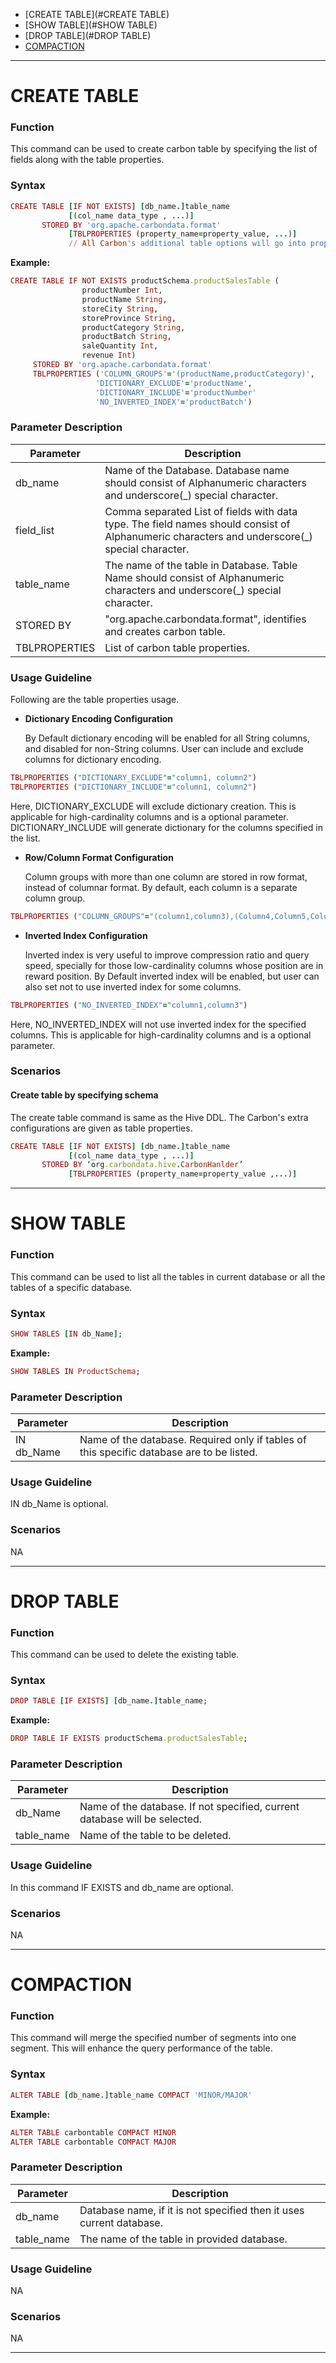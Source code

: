 
* [CREATE TABLE](#CREATE TABLE)
* [SHOW TABLE](#SHOW TABLE)
* [DROP TABLE](#DROP TABLE)
* [COMPACTION](#COMPACTION)

***


# CREATE TABLE
### Function
This command can be used to create carbon table by specifying the list of fields along with the table properties.

### Syntax

  ```ruby
  CREATE TABLE [IF NOT EXISTS] [db_name.]table_name 
               [(col_name data_type , ...)]               
         STORED BY 'org.apache.carbondata.format'
               [TBLPROPERTIES (property_name=property_value, ...)]
               // All Carbon's additional table options will go into properties
  ```
     
**Example:**

  ```ruby
  CREATE TABLE IF NOT EXISTS productSchema.productSalesTable (
                  productNumber Int,
                  productName String, 
                  storeCity String, 
                  storeProvince String, 
                  productCategory String, 
                  productBatch String,
                  saleQuantity Int,
                  revenue Int)       
       STORED BY 'org.apache.carbondata.format' 
       TBLPROPERTIES ('COLUMN_GROUPS'='(productName,productCategory)',
                     'DICTIONARY_EXCLUDE'='productName',
                     'DICTIONARY_INCLUDE'='productNumber'
                     'NO_INVERTED_INDEX'='productBatch')
  ```

### Parameter Description

| Parameter | Description |
| ------------- | -----|
| db_name | Name of the Database. Database name should consist of Alphanumeric characters and underscore(_) special character. |
| field_list | Comma separated List of fields with data type. The field names should consist of Alphanumeric characters and underscore(_) special character.|
|table_name | The name of the table in Database. Table Name should consist of Alphanumeric characters and underscore(_) special character. |
| STORED BY | "org.apache.carbondata.format", identifies and creates carbon table. |
| TBLPROPERTIES | List of carbon table properties. |

### Usage Guideline
Following are the table properties usage.

 - **Dictionary Encoding Configuration**

   By Default dictionary encoding will be enabled for all String columns, and disabled for non-String columns. User can include and exclude columns for dictionary encoding.

  ```ruby
  TBLPROPERTIES ("DICTIONARY_EXCLUDE"="column1, column2") 
  TBLPROPERTIES ("DICTIONARY_INCLUDE"="column1, column2") 
  ```
Here, DICTIONARY_EXCLUDE will exclude dictionary creation. This is applicable for high-cardinality columns and is a optional parameter. DICTIONARY_INCLUDE will generate dictionary for the columns specified in the list.

 - **Row/Column Format Configuration**

   Column groups with more than one column are stored in row format, instead of columnar format. By default, each column is a separate column group.

  ```ruby
  TBLPROPERTIES ("COLUMN_GROUPS"="(column1,column3),(Column4,Column5,Column6)") 
  ```
 - **Inverted Index Configuration**

   Inverted index is very useful to improve compression ratio and query speed, specially for those low-cardinality columns whose position are in reward position.
   By Default inverted index will be enabled, but user can also set not to use inverted index for some columns.

  ```ruby
  TBLPROPERTIES ("NO_INVERTED_INDEX"="column1,column3")
  ```
Here, NO_INVERTED_INDEX will not use inverted index for the specified columns. This is applicable for high-cardinality columns and is a optional parameter.
### Scenarios
#### Create table by specifying schema

 The create table command is same as the Hive DDL. The Carbon's extra configurations are given as table properties.

  ```ruby
  CREATE TABLE [IF NOT EXISTS] [db_name.]table_name
               [(col_name data_type , ...)]
         STORED BY ‘org.carbondata.hive.CarbonHanlder’
               [TBLPROPERTIES (property_name=property_value ,...)]             
  ```
***

# SHOW TABLE
### Function
This command can be used to list all the tables in current database or all the tables of a specific database.

### Syntax

  ```ruby
  SHOW TABLES [IN db_Name];
  ```

**Example:**

  ```ruby
  SHOW TABLES IN ProductSchema;
  ```

### Parameter Description
| Parameter | Description |
|-----------|-------------|
| IN db_Name | Name of the database. Required only if tables of this specific database are to be listed. |

### Usage Guideline
IN db_Name is optional.

### Scenarios
NA

***

# DROP TABLE
### Function
This command can be used to delete the existing table.

### Syntax

  ```ruby
  DROP TABLE [IF EXISTS] [db_name.]table_name;
  ```

**Example:**

  ```ruby
  DROP TABLE IF EXISTS productSchema.productSalesTable;
  ```

### Parameter Description
| Parameter | Description |
|-----------|-------------|
| db_Name | Name of the database. If not specified, current database will be selected. |
| table_name | Name of the table to be deleted. |

### Usage Guideline
In this command IF EXISTS and db_name are optional.

### Scenarios
NA

***

# COMPACTION
### Function
 This command will merge the specified number of segments into one segment. This will enhance the query performance of the table.

### Syntax

  ```ruby
  ALTER TABLE [db_name.]table_name COMPACT 'MINOR/MAJOR'
  ```

**Example:**

  ```ruby
  ALTER TABLE carbontable COMPACT MINOR
  ALTER TABLE carbontable COMPACT MAJOR
  ```

### Parameter Description

| Parameter | Description |
| ------------- | -----|
| db_name | Database name, if it is not specified then it uses current database. |
| table_name | The name of the table in provided database.|
 

### Usage Guideline
NA

### Scenarios
NA

***